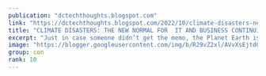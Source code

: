```yaml
---
publication: "dctechthoughts.blogspot.com"
link: "https://dctechthoughts.blogspot.com/2022/10/climate-disasters-new-normal-for-and.html"
title: "CLIMATE DISASTERS: THE NEW NORMAL FOR  IT AND BUSINESS CONTINUITY       Part 1: Climate Chaos"
excerpt: "Just in case someone didn’t get the memo, the Planet Earth is in big trouble. “The dangers of climate change are no longer hypothetical”, th..."
image: "https://blogger.googleusercontent.com/img/b/R29vZ2xl/AVvXsEjtd0e1lu1lDiebpMOZvGPwXrZsiv5xt9nTsdv2Xyt-god2fluTU2IhQA19aouble7CqjdTv1puYgC8704axM5yy8MW14wDd2aGwu_NDszVsWa_qKStm3zoqfLZnxygsMkbrqV2LExN0QBRwWPuYCaBOf6eiwigTdIt_kwC-BOZ2ypXY3yERf-PH01i/w1200-h630-p-k-no-nu/global%20warming.jpg"
group: con
rank: 10
---
```

